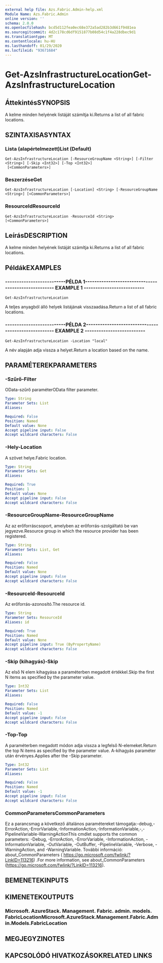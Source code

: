 ```yaml
---
external help file: Azs.Fabric.Admin-help.xml
Module Name: Azs.Fabric.Admin
online version: ''
schema: 2.0.0
ms.openlocfilehash: bcd5d112fea0ec68e372a5ad282b3d661f9481ea
ms.sourcegitcommit: 4d2c178cd6df9151877b08d54c1f4a228dbec9d1
ms.translationtype: MT
ms.contentlocale: hu-HU
ms.lasthandoff: 01/29/2020
ms.locfileid: "93671684"
---
```

# <span data-ttu-id="2bdcc-101">Get-AzsInfrastructureLocation</span><span class="sxs-lookup"><span data-stu-id="2bdcc-101">Get-AzsInfrastructureLocation</span></span>

## <span data-ttu-id="2bdcc-102">Áttekintés</span><span class="sxs-lookup"><span data-stu-id="2bdcc-102">SYNOPSIS</span></span>
<span data-ttu-id="2bdcc-103">A kelme minden helyének listáját számítja ki.</span><span class="sxs-lookup"><span data-stu-id="2bdcc-103">Returns a list of all fabric locations.</span></span>

## <span data-ttu-id="2bdcc-104">SZINTAXISA</span><span class="sxs-lookup"><span data-stu-id="2bdcc-104">SYNTAX</span></span>

### <span data-ttu-id="2bdcc-105">Lista (alapértelmezett)</span><span class="sxs-lookup"><span data-stu-id="2bdcc-105">List (Default)</span></span>
```
Get-AzsInfrastructureLocation [-ResourceGroupName <String>] [-Filter <String>] [-Skip <Int32>] [-Top <Int32>]
 [<CommonParameters>]
```

### <span data-ttu-id="2bdcc-106">Beszerzése</span><span class="sxs-lookup"><span data-stu-id="2bdcc-106">Get</span></span>
```
Get-AzsInfrastructureLocation [-Location] <String> [-ResourceGroupName <String>] [<CommonParameters>]
```

### <span data-ttu-id="2bdcc-107">ResourceId</span><span class="sxs-lookup"><span data-stu-id="2bdcc-107">ResourceId</span></span>
```
Get-AzsInfrastructureLocation -ResourceId <String> [<CommonParameters>]
```

## <span data-ttu-id="2bdcc-108">Leírás</span><span class="sxs-lookup"><span data-stu-id="2bdcc-108">DESCRIPTION</span></span>
<span data-ttu-id="2bdcc-109">A kelme minden helyének listáját számítja ki.</span><span class="sxs-lookup"><span data-stu-id="2bdcc-109">Returns a list of all fabric locations.</span></span>

## <span data-ttu-id="2bdcc-110">Példák</span><span class="sxs-lookup"><span data-stu-id="2bdcc-110">EXAMPLES</span></span>

### <span data-ttu-id="2bdcc-111">--------------------------PÉLDA 1--------------------------</span><span class="sxs-lookup"><span data-stu-id="2bdcc-111">-------------------------- EXAMPLE 1 --------------------------</span></span>
```
Get-AzsInfrastructureLocation
```

<span data-ttu-id="2bdcc-112">A teljes anyagból álló helyek listájának visszaadása.</span><span class="sxs-lookup"><span data-stu-id="2bdcc-112">Return a list of all fabric locations.</span></span>

### <span data-ttu-id="2bdcc-113">--------------------------PÉLDA 2--------------------------</span><span class="sxs-lookup"><span data-stu-id="2bdcc-113">-------------------------- EXAMPLE 2 --------------------------</span></span>
```
Get-AzsInfrastructureLocation -Location "local"
```

<span data-ttu-id="2bdcc-114">A név alapján adja vissza a helyet.</span><span class="sxs-lookup"><span data-stu-id="2bdcc-114">Return a location based on the name.</span></span>

## <span data-ttu-id="2bdcc-115">PARAMÉTEREK</span><span class="sxs-lookup"><span data-stu-id="2bdcc-115">PARAMETERS</span></span>

### <span data-ttu-id="2bdcc-116">-Szűrő</span><span class="sxs-lookup"><span data-stu-id="2bdcc-116">-Filter</span></span>
<span data-ttu-id="2bdcc-117">OData-szűrő paraméter</span><span class="sxs-lookup"><span data-stu-id="2bdcc-117">OData filter parameter.</span></span>

```yaml
Type: String
Parameter Sets: List
Aliases: 

Required: False
Position: Named
Default value: None
Accept pipeline input: False
Accept wildcard characters: False
```

### <span data-ttu-id="2bdcc-118">-Hely</span><span class="sxs-lookup"><span data-stu-id="2bdcc-118">-Location</span></span>
<span data-ttu-id="2bdcc-119">A szövet helye.</span><span class="sxs-lookup"><span data-stu-id="2bdcc-119">Fabric location.</span></span>

```yaml
Type: String
Parameter Sets: Get
Aliases: 

Required: True
Position: 1
Default value: None
Accept pipeline input: False
Accept wildcard characters: False
```

### <span data-ttu-id="2bdcc-120">-ResourceGroupName</span><span class="sxs-lookup"><span data-stu-id="2bdcc-120">-ResourceGroupName</span></span>
<span data-ttu-id="2bdcc-121">Az az erőforráscsoport, amelyben az erőforrás-szolgáltató be van jegyezve.</span><span class="sxs-lookup"><span data-stu-id="2bdcc-121">Resource group in which the resource provider has been registered.</span></span>

```yaml
Type: String
Parameter Sets: List, Get
Aliases: 

Required: False
Position: Named
Default value: None
Accept pipeline input: False
Accept wildcard characters: False
```

### <span data-ttu-id="2bdcc-122">-ResourceId</span><span class="sxs-lookup"><span data-stu-id="2bdcc-122">-ResourceId</span></span>
<span data-ttu-id="2bdcc-123">Az erőforrás-azonosító.</span><span class="sxs-lookup"><span data-stu-id="2bdcc-123">The resource id.</span></span>

```yaml
Type: String
Parameter Sets: ResourceId
Aliases: id

Required: True
Position: Named
Default value: None
Accept pipeline input: True (ByPropertyName)
Accept wildcard characters: False
```

### <span data-ttu-id="2bdcc-124">-Skip (kihagyás)</span><span class="sxs-lookup"><span data-stu-id="2bdcc-124">-Skip</span></span>
<span data-ttu-id="2bdcc-125">Az első N elem kihagyása a paraméterben megadott értékkel.</span><span class="sxs-lookup"><span data-stu-id="2bdcc-125">Skip the first N items as specified by the parameter value.</span></span>

```yaml
Type: Int32
Parameter Sets: List
Aliases: 

Required: False
Position: Named
Default value: -1
Accept pipeline input: False
Accept wildcard characters: False
```

### <span data-ttu-id="2bdcc-126">-Top</span><span class="sxs-lookup"><span data-stu-id="2bdcc-126">-Top</span></span>
<span data-ttu-id="2bdcc-127">A paraméterben megadott módon adja vissza a legfelső N-elemeket.</span><span class="sxs-lookup"><span data-stu-id="2bdcc-127">Return the top N items as specified by the parameter value.</span></span>
<span data-ttu-id="2bdcc-128">A-kihagyás paraméter után érvényes.</span><span class="sxs-lookup"><span data-stu-id="2bdcc-128">Applies after the -Skip parameter.</span></span>

```yaml
Type: Int32
Parameter Sets: List
Aliases: 

Required: False
Position: Named
Default value: -1
Accept pipeline input: False
Accept wildcard characters: False
```

### <span data-ttu-id="2bdcc-129">CommonParameters</span><span class="sxs-lookup"><span data-stu-id="2bdcc-129">CommonParameters</span></span>
<span data-ttu-id="2bdcc-130">Ez a parancsmag a következő általános paramétereket támogatja:-debug,-ErrorAction,-ErrorVariable,-InformationAction,-InformationVariable,-,-PipelineVariable-WarningAction</span><span class="sxs-lookup"><span data-stu-id="2bdcc-130">This cmdlet supports the common parameters: -Debug, -ErrorAction, -ErrorVariable, -InformationAction, -InformationVariable, -OutVariable, -OutBuffer, -PipelineVariable, -Verbose, -WarningAction, and -WarningVariable.</span></span> <span data-ttu-id="2bdcc-131">További információ: about_CommonParameters ( https://go.microsoft.com/fwlink/?LinkID=113216) .</span><span class="sxs-lookup"><span data-stu-id="2bdcc-131">For more information, see about_CommonParameters (https://go.microsoft.com/fwlink/?LinkID=113216).</span></span>

## <span data-ttu-id="2bdcc-132">BEMENETEK</span><span class="sxs-lookup"><span data-stu-id="2bdcc-132">INPUTS</span></span>

## <span data-ttu-id="2bdcc-133">KIMENETEK</span><span class="sxs-lookup"><span data-stu-id="2bdcc-133">OUTPUTS</span></span>

### <span data-ttu-id="2bdcc-134">Microsoft. AzureStack. Management. Fabric. admin. models. FabricLocation</span><span class="sxs-lookup"><span data-stu-id="2bdcc-134">Microsoft.AzureStack.Management.Fabric.Admin.Models.FabricLocation</span></span>

## <span data-ttu-id="2bdcc-135">MEGJEGYZI</span><span class="sxs-lookup"><span data-stu-id="2bdcc-135">NOTES</span></span>

## <span data-ttu-id="2bdcc-136">KAPCSOLÓDÓ HIVATKOZÁSOK</span><span class="sxs-lookup"><span data-stu-id="2bdcc-136">RELATED LINKS</span></span>

